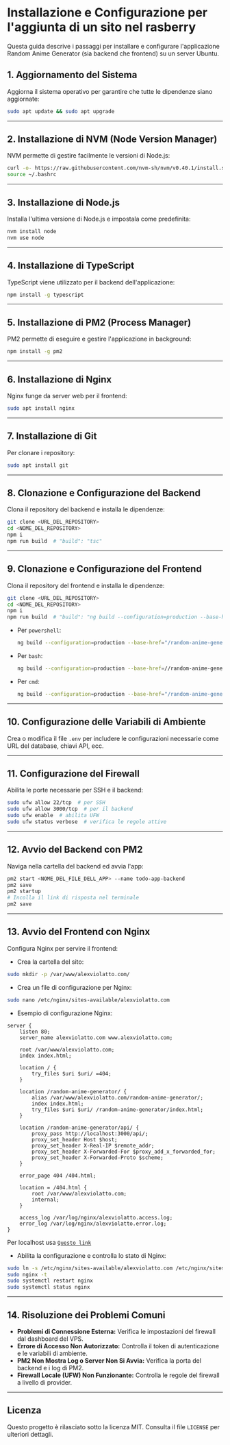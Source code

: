
# Installazione e Configurazione per l'aggiunta di un sito nel rasberry

Questa guida descrive i passaggi per installare e configurare l'applicazione Random Anime Generator (sia backend che frontend) su un server Ubuntu.

## 1. Aggiornamento del Sistema
Aggiorna il sistema operativo per garantire che tutte le dipendenze siano aggiornate:

```bash
sudo apt update && sudo apt upgrade
```

---

## 2. Installazione di NVM (Node Version Manager)
NVM permette di gestire facilmente le versioni di Node.js:

```bash
curl -o- https://raw.githubusercontent.com/nvm-sh/nvm/v0.40.1/install.sh | bash
source ~/.bashrc
```

---

## 3. Installazione di Node.js
Installa l'ultima versione di Node.js e impostala come predefinita:

```bash
nvm install node
nvm use node
```

---

## 4. Installazione di TypeScript
TypeScript viene utilizzato per il backend dell'applicazione:

```bash
npm install -g typescript
```

---

## 5. Installazione di PM2 (Process Manager)
PM2 permette di eseguire e gestire l'applicazione in background:

```bash
npm install -g pm2
```

---

## 6. Installazione di Nginx
Nginx funge da server web per il frontend:

```bash
sudo apt install nginx
```

---

## 7. Installazione di Git
Per clonare i repository:

```bash
sudo apt install git
```

---

## 8. Clonazione e Configurazione del Backend
Clona il repository del backend e installa le dipendenze:

```bash
git clone <URL_DEL_REPOSITORY>
cd <NOME_DEL_REPOSITORY>
npm i
npm run build  # "build": "tsc"
```

---

## 9. Clonazione e Configurazione del Frontend
Clona il repository del frontend e installa le dipendenze:

```bash
git clone <URL_DEL_REPOSITORY>
cd <NOME_DEL_REPOSITORY>
npm i
npm run build  # "build": "ng build --configuration=production --base-href="/random-anime-generator/"
```

- Per `powershell`: 
  ```bash
  ng build --configuration=production --base-href="/random-anime-generator/"
  ```
- Per `bash`: 
  ```bash
  ng build --configuration=production --base-href=//random-anime-generator/
  ```
- Per `cmd`: 
  ```bash
  ng build --configuration=production --base-href="/random-anime-generator/"
  ```

---

## 10. Configurazione delle Variabili di Ambiente
Crea o modifica il file `.env` per includere le configurazioni necessarie come URL del database, chiavi API, ecc.

---

## 11. Configurazione del Firewall
Abilita le porte necessarie per SSH e il backend:

```bash
sudo ufw allow 22/tcp  # per SSH
sudo ufw allow 3000/tcp  # per il backend
sudo ufw enable  # abilita UFW
sudo ufw status verbose  # verifica le regole attive
```

---

## 12. Avvio del Backend con PM2
Naviga nella cartella del backend ed avvia l'app:

```bash
pm2 start <NOME_DEL_FILE_DELL_APP> --name todo-app-backend
pm2 save
pm2 startup
# Incolla il link di risposta nel terminale
pm2 save
```

---

## 13. Avvio del Frontend con Nginx
Configura Nginx per servire il frontend:

- Crea la cartella del sito:

```bash
sudo mkdir -p /var/www/alexviolatto.com/
```

- Crea un file di configurazione per Nginx:

```bash
sudo nano /etc/nginx/sites-available/alexviolatto.com
```

- Esempio di configurazione Nginx:

```nginx
server {
    listen 80;
    server_name alexviolatto.com www.alexviolatto.com;

    root /var/www/alexviolatto.com;
    index index.html;

    location / {
        try_files $uri $uri/ =404;
    }

    location /random-anime-generator/ {
        alias /var/www/alexviolatto.com/random-anime-generator/;
        index index.html;
        try_files $uri $uri/ /random-anime-generator/index.html;
    }

    location /random-anime-generator/api/ {
        proxy_pass http://localhost:3000/api/;
        proxy_set_header Host $host;
        proxy_set_header X-Real-IP $remote_addr;
        proxy_set_header X-Forwarded-For $proxy_add_x_forwarded_for;
        proxy_set_header X-Forwarded-Proto $scheme;
    }

    error_page 404 /404.html;

    location = /404.html {
        root /var/www/alexviolatto.com;
        internal;
    }

    access_log /var/log/nginx/alexviolatto.access.log;
    error_log /var/log/nginx/alexviolatto.error.log;
}
```
Per localhost usa [`Questo link`](https://stackoverflow.com/questions/11061788/correct-configuration-for-nginx-to-localhost)

- Abilita la configurazione e controlla lo stato di Nginx:

```bash
sudo ln -s /etc/nginx/sites-available/alexviolatto.com /etc/nginx/sites-enabled/
sudo nginx -t
sudo systemctl restart nginx
sudo systemctl status nginx
```

---

## 14. Risoluzione dei Problemi Comuni
- **Problemi di Connessione Esterna:** Verifica le impostazioni del firewall dal dashboard del VPS.
- **Errore di Accesso Non Autorizzato:** Controlla il token di autenticazione e le variabili di ambiente.
- **PM2 Non Mostra Log o Server Non Si Avvia:** Verifica la porta del backend e i log di PM2.
- **Firewall Locale (UFW) Non Funzionante:** Controlla le regole del firewall a livello di provider.

---

## Licenza
Questo progetto è rilasciato sotto la licenza MIT. Consulta il file `LICENSE` per ulteriori dettagli.

